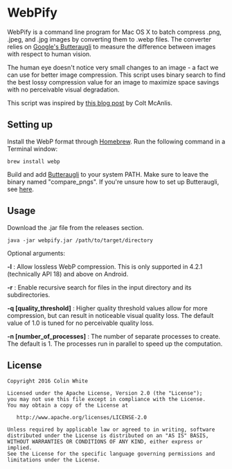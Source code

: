 # WebPify
WebPify is a command line program for Mac OS X to batch compress .png, .jpeg, and .jpg images by converting them to .webp files.
The converter relies on [Google's Butteraugli](https://github.com/google/butteraugli) to measure the difference between images with respect to human vision.

The human eye doesn't notice very small changes to an image - a fact we can use for better image compression.
This script uses binary search to find the best lossy compression value for an image to maximize space savings with no perceivable visual degradation.

This script was inspired by [this blog post](https://medium.com/@duhroach/reducing-jpg-file-size-e5b27df3257c#.u6yh62vjk) by Colt McAnlis.

## Setting up
Install the WebP format through [Homebrew](http://brew.sh). Run the following command in a Terminal window:

    brew install webp

Build and add [Butteraugli](https://github.com/google/butteraugli) to your system PATH. Make sure to leave the binary named "compare_pngs". If you're unsure how to set up Butteraugli, see [here](butteraugli_instructions.md).

## Usage
Download the .jar file from the releases section.

    java -jar webpify.jar /path/to/target/directory

Optional arguments:

**-l** : Allow lossless WebP compression. This is only supported in 4.2.1 (technically API 18) and above on Android.

**-r** : Enable recursive search for files in the input directory and its subdirectories.

**-q [quality_threshold]** : Higher quality threshold values allow for more compression, but can result in noticeable visual quality loss. The default value of 1.0 is tuned for no perceivable quality loss.

**-n [number_of_processes]** : The number of separate processes to create. The default is 1. The processes run in parallel to speed up the computation.

## License
    Copyright 2016 Colin White

    Licensed under the Apache License, Version 2.0 (the "License");
    you may not use this file except in compliance with the License.
    You may obtain a copy of the License at

       http://www.apache.org/licenses/LICENSE-2.0

    Unless required by applicable law or agreed to in writing, software
    distributed under the License is distributed on an "AS IS" BASIS,
    WITHOUT WARRANTIES OR CONDITIONS OF ANY KIND, either express or implied.
    See the License for the specific language governing permissions and
    limitations under the License.
